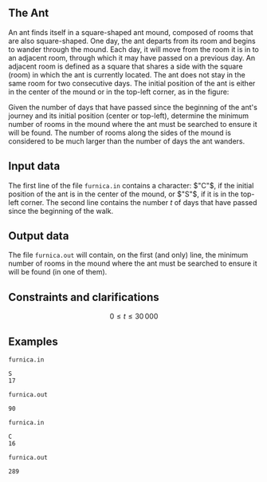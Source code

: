 ## The Ant

An ant finds itself in a square-shaped ant mound, composed of rooms that are also square-shaped. One day, the ant departs from its room and begins to wander through the mound. Each day, it will move from the room it is in to an adjacent room, through which it may have passed on a previous day. An adjacent room is defined as a square that shares a side with the square (room) in which the ant is currently located. The ant does not stay in the same room for two consecutive days. The initial position of the ant is either in the center of the mound or in the top-left corner, as in the figure:

Given the number of days that have passed since the beginning of the ant's journey and its initial position (center or top-left), determine the minimum number of rooms in the mound where the ant must be searched to ensure it will be found. The number of rooms along the sides of the mound is considered to be much larger than the number of days the ant wanders.

## Input data

The first line of the file `furnica.in` contains a character: $"C"$, if the initial position of the ant is in the center of the mound, or $"S"$, if it is in the top-left corner. The second line contains the number $t$ of days that have passed since the beginning of the walk.

## Output data

The file `furnica.out` will contain, on the first (and only) line, the minimum number of rooms in the mound where the ant must be searched to ensure it will be found (in one of them).

## Constraints and clarifications

$$0 \leq t \leq 30\,000$$

## Examples

`furnica.in`  
```
S 
17 
```
`furnica.out`  
```
90 
```
`furnica.in`  
```
C 
16 
```
`furnica.out`  
```
289 
```